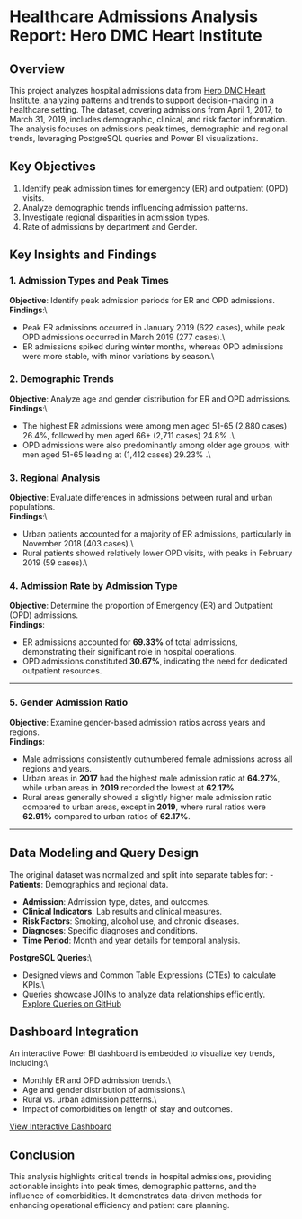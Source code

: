 
# Healthcare Admissions Analysis Report: Hero DMC Heart Institute

## Overview

This project analyzes hospital admissions data from [Hero DMC Heart Institute](https://www.kaggle.com/datasets/ashishsahani/hospital-admissions-data/data), analyzing patterns and trends to support decision-making in a healthcare setting.
The dataset, covering admissions from April 1, 2017, to March 31, 2019, includes demographic, clinical, and risk factor information.
The analysis focuses on admissions peak times, demographic and regional trends, leveraging PostgreSQL queries and Power BI visualizations.

## Key Objectives

1.  Identify peak admission times for emergency (ER) and outpatient (OPD) visits.
2.  Analyze demographic trends influencing admission patterns.
3.  Investigate regional disparities in admission types.
4.  Rate of admissions by department and Gender.

## Key Insights and Findings

### 1. Admission Types and Peak Times

**Objective**: Identify peak admission periods for ER and OPD admissions.\
**Findings**:\
- Peak ER admissions occurred in January 2019 (622 cases), while peak OPD admissions occurred in March 2019 (277 cases).\
- ER admissions spiked during winter months, whereas OPD admissions were more stable, with minor variations by season.\

### 2. Demographic Trends

**Objective**: Analyze age and gender distribution for ER and OPD admissions.\
**Findings**:\
- The highest ER admissions were among men aged 51-65 (2,880 cases) 26.4%, followed by men aged 66+ (2,711 cases) 24.8% .\
- OPD admissions were also predominantly among older age groups, with men aged 51-65 leading at (1,412 cases) 29.23% .\


### 3. Regional Analysis

**Objective**: Evaluate differences in admissions between rural and urban populations.\
**Findings**:\
- Urban patients accounted for a majority of ER admissions, particularly in November 2018 (403 cases).\
- Rural patients showed relatively lower OPD visits, with peaks in February 2019 (59 cases).\

### 4. Admission Rate by Admission Type

**Objective**: Determine the proportion of Emergency (ER) and Outpatient (OPD) admissions.  
**Findings**:  
- ER admissions accounted for **69.33%** of total admissions, demonstrating their significant role in hospital operations.  
- OPD admissions constituted **30.67%**, indicating the need for dedicated outpatient resources.

---

### 5. Gender Admission Ratio

**Objective**: Examine gender-based admission ratios across years and regions.  
**Findings**:  
- Male admissions consistently outnumbered female admissions across all regions and years.  
- Urban areas in **2017** had the highest male admission ratio at **64.27%**, while urban areas in **2019** recorded the lowest at **62.17%**.  
- Rural areas generally showed a slightly higher male admission ratio compared to urban areas, except in **2019**, where rural ratios were **62.91%** compared to urban ratios of **62.17%**.

---

## Data Modeling and Query Design

The original dataset was normalized and split into separate tables for: - **Patients**: Demographics and regional data.
- **Admission**: Admission type, dates, and outcomes.
- **Clinical Indicators**: Lab results and clinical measures.
- **Risk Factors**: Smoking, alcohol use, and chronic diseases.
- **Diagnoses**: Specific diagnoses and conditions.
- **Time Period**: Month and year details for temporal analysis.

**PostgreSQL Queries**:\
- Designed views and Common Table Expressions (CTEs) to calculate KPIs.\
- Queries showcase JOINs to analyze data relationships efficiently.\
[Explore Queries on GitHub](#)

## Dashboard Integration

An interactive Power BI dashboard is embedded to visualize key trends, including:\
- Monthly ER and OPD admission trends.\
- Age and gender distribution of admissions.\
- Rural vs. urban admission patterns.\
- Impact of comorbidities on length of stay and outcomes.

[View Interactive Dashboard](https://app.powerbi.com/groups/me/reports/2721d857-7dd2-465e-af67-f3384318f158/ReportSection?experience=power-bi)

## Conclusion

This analysis highlights critical trends in hospital admissions, providing actionable insights into peak times, demographic patterns, and the influence of comorbidities.
It demonstrates data-driven methods for enhancing operational efficiency and patient care planning.
